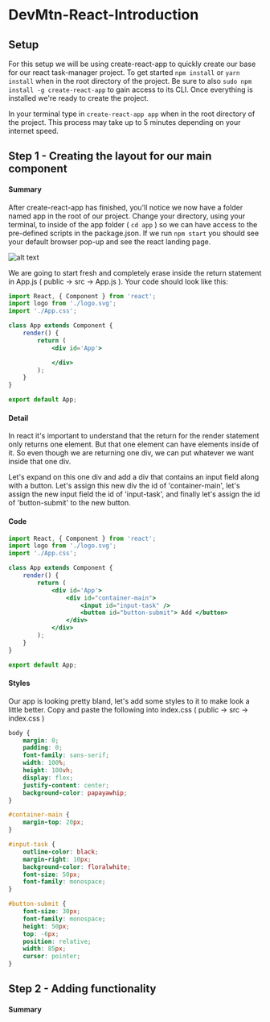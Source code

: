 # DevMtn-React-Introduction

## Setup
For this setup we will be using create-react-app to quickly create our base for our react task-manager project. To get started `npm install` or `yarn install` when in the root directory of the project. Be sure to also `sudo npm install -g create-react-app` to gain access to its CLI. Once everything is installed we're ready to create the project. 

In your terminal type in `create-react-app app` when in the root directory of the project. This process may take up to 5 minutes depending on your internet speed.
## Step 1 - Creating the layout for our main component
#### Summary
After create-react-app has finished, you'll notice we now have a folder named app in the root of our project. Change your directory, using your terminal, to inside of the app folder ( `cd app` ) so we can have access to the pre-defined scripts in the package.json. If we run `npm start` you should see your default browser pop-up and see the react landing page.

![alt text](https://github.com/devlemire/DevMtn-React-Introduction/blob/master/readme/initial-startup.png "Initial Startup")

We are going to start fresh and completely erase inside the return statement in App.js ( public -> src -> App.js ). Your code should look like this:

````jsx
import React, { Component } from 'react';
import logo from './logo.svg';
import './App.css';

class App extends Component {
	render() {
		return (
			<div id='App'>

			</div>
		);
	}
}

export default App;
````
#### Detail
In react it's important to understand that the return for the render statement only returns one element. But that one element can have elements inside of it. So even though we are returning one div, we can put whatever we want inside that one div.

Let's expand on this one div and add a div that contains an input field along with a button. Let's assign this new div the id of 'container-main', let's assign the new input field the id of 'input-task', and finally let's assign the id of 'button-submit' to the new button.

#### Code
````jsx
import React, { Component } from 'react';
import logo from './logo.svg';
import './App.css';

class App extends Component {
	render() {
		return (
			<div id='App'>
				<div id="container-main">
					<input id="input-task" />
					<button id="button-submit"> Add </button>
				</div>
			</div>
		);
	}
}

export default App;
````

#### Styles
Our app is looking pretty bland, let's add some styles to it to make look a little better. Copy and paste the following into index.css ( public -> src -> index.css )

````css
body {
	margin: 0;
	padding: 0;
	font-family: sans-serif;
	width: 100%;
	height: 100vh;
	display: flex;
	justify-content: center;
	background-color: papayawhip;
}

#container-main {
	margin-top: 20px;
}

#input-task {
	outline-color: black;
	margin-right: 10px;
	background-color: floralwhite;
	font-size: 50px;
	font-family: monospace;
}

#button-submit {
	font-size: 30px;
	font-family: monospace;
	height: 50px;
	top: -6px;
	position: relative;
	width: 85px;
	cursor: pointer;
}
````

## Step 2 - Adding functionality
#### Summary